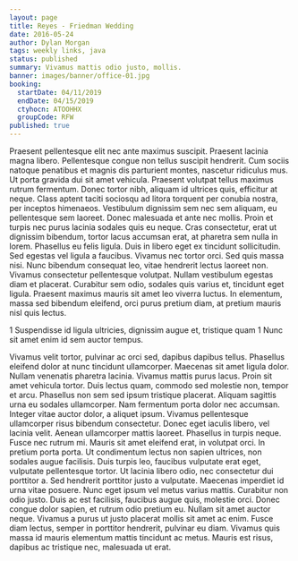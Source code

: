 ```yaml
---
layout: page
title: Reyes - Friedman Wedding
date: 2016-05-24
author: Dylan Morgan
tags: weekly links, java
status: published
summary: Vivamus mattis odio justo, mollis.
banner: images/banner/office-01.jpg
booking:
  startDate: 04/11/2019
  endDate: 04/15/2019
  ctyhocn: ATOOHHX
  groupCode: RFW
published: true
---
```

Praesent pellentesque elit nec ante maximus suscipit. Praesent lacinia magna libero. Pellentesque congue non tellus suscipit hendrerit. Cum sociis natoque penatibus et magnis dis parturient montes, nascetur ridiculus mus. Ut porta gravida dui sit amet vehicula. Praesent volutpat tellus maximus rutrum fermentum. Donec tortor nibh, aliquam id ultrices quis, efficitur at neque. Class aptent taciti sociosqu ad litora torquent per conubia nostra, per inceptos himenaeos. Vestibulum dignissim sem nec sem aliquam, eu pellentesque sem laoreet. Donec malesuada et ante nec mollis. Proin et turpis nec purus lacinia sodales quis eu neque. Cras consectetur, erat ut dignissim bibendum, tortor lacus accumsan erat, at pharetra sem nulla in lorem.
Phasellus eu felis ligula. Duis in libero eget ex tincidunt sollicitudin. Sed egestas vel ligula a faucibus. Vivamus nec tortor orci. Sed quis massa nisi. Nunc bibendum consequat leo, vitae hendrerit lectus laoreet non. Vivamus consectetur pellentesque volutpat. Nullam vestibulum egestas diam et placerat. Curabitur sem odio, sodales quis varius et, tincidunt eget ligula. Praesent maximus mauris sit amet leo viverra luctus. In elementum, massa sed bibendum eleifend, orci purus pretium diam, at pretium mauris nisl quis lectus.

1 Suspendisse id ligula ultricies, dignissim augue et, tristique quam
1 Nunc sit amet enim id sem auctor tempus.

Vivamus velit tortor, pulvinar ac orci sed, dapibus dapibus tellus. Phasellus eleifend dolor at nunc tincidunt ullamcorper. Maecenas sit amet ligula dolor. Nullam venenatis pharetra lacinia. Vivamus mattis purus lacus. Proin sit amet vehicula tortor. Duis lectus quam, commodo sed molestie non, tempor et arcu. Phasellus non sem sed ipsum tristique placerat. Aliquam sagittis urna eu sodales ullamcorper. Nam fermentum porta dolor nec accumsan. Integer vitae auctor dolor, a aliquet ipsum. Vivamus pellentesque ullamcorper risus bibendum consectetur. Donec eget iaculis libero, vel lacinia velit. Aenean ullamcorper mattis laoreet. Phasellus in turpis neque. Fusce nec rutrum mi.
Mauris sit amet eleifend erat, in volutpat orci. In pretium porta porta. Ut condimentum lectus non sapien ultrices, non sodales augue facilisis. Duis turpis leo, faucibus vulputate erat eget, vulputate pellentesque tortor. Ut lacinia libero odio, nec consectetur dui porttitor a. Sed hendrerit porttitor justo a vulputate. Maecenas imperdiet id urna vitae posuere. Nunc eget ipsum vel metus varius mattis. Curabitur non odio justo. Duis ac est facilisis, faucibus augue quis, molestie orci. Donec congue dolor sapien, et rutrum odio pretium eu. Nullam sit amet auctor neque. Vivamus a purus ut justo placerat mollis sit amet ac enim. Fusce diam lectus, semper in porttitor hendrerit, pulvinar eu diam. Vivamus quis massa id mauris elementum mattis tincidunt ac metus. Mauris est risus, dapibus ac tristique nec, malesuada ut erat.
